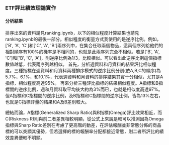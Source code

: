 ### ETF評比績效理論實作
#### 分析結果
排序出來的資料請見ranking.ipynb，以下的相似程度計算結果也請見ranking.ipynb的最後一部分。相似程度的衡量方式我使用的是逆序比例。例如，['B', 'A', 'C']和['C', 'A', 'B']兩序列中，在集合任取兩個物品，這兩個序列給他們的相對順序有100%的機率是不相同的，也就是此兩序列完全不相似。若是['B', 'A', 'C']和['B', 'C', 'A']，則逆序比例為1/3，比較相似。可以看出此逆序比例這個指標數值越低，代表兩序列越相似。
首先，分析週資料和月資料的結果評比相似程度。三種指標在週資料和月資料兩種排序模式的逆序比例分別(依A,B,C的順序)為5.7%，6.1%，和10.1%，代表週資料和月資料的排序結果其實十分相似，尤其是A指標，相似程度高達95%。
再來分析三種評比指標的結果相似程度。A指標和B指標間的逆序比例，週和月資料取平均後大約為3%而已，也就是相似度高達97%。
但A指標和C指標間的逆序比例，及B指標和C指標間的逆序比例，皆為13%左右，也就是C指標評量的結果和A及B差別較大。

總結而論，A指標(Generalized Sharp Ratio)與B指標(Omega)評比效果相近，而C(Riskness R)則與前二者差異相較明顯，從公式上來說是較可以推測因為Omega指標與Sharp Ratio差別在考慮了更高階的動差，在評估報酬並非常態分佈的商品標的可以突顯其優勢，但若選擇的標的報酬率分配都接近常態，則二者所評比的績效差異便較不明顯。
